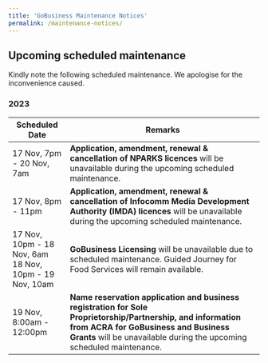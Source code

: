 ```yaml
---
title: 'GoBusiness Maintenance Notices'
permalink: /maintenance-notices/
---
```


## Upcoming scheduled maintenance

Kindly note the following scheduled maintenance. We apologise for the inconvenience caused.

### 2023 

| **Scheduled Date** | **Remarks** |  
|  -----------   |---------------- |  
| 17 Nov, 7pm - 20 Nov, 7am | **Application, amendment, renewal & cancellation of NPARKS licences** will be unavailable during the upcoming scheduled maintenance. |
| 17 Nov, 8pm - 11pm | **Application, amendment, renewal & cancellation of Infocomm Media Development Authority (IMDA) licences** will be unavailable during the upcoming scheduled maintenance. | 
| 17 Nov, 10pm - 18 Nov, 6am<br> 18 Nov, 10pm - 19 Nov, 10am | **GoBusiness Licensing** will be unavailable due to scheduled maintenance. Guided Journey for Food Services will remain available. |
| 19 Nov, 8:00am - 12:00pm | **Name reservation application and business registration for Sole Proprietorship/Partnership, and information from ACRA for GoBusiness and Business Grants** will be unavailable during the upcoming scheduled maintenance. |
   

<script src="/jquery/jquery.min.js"></script>
<script src="/jquery/resize-tables.js"></script>
